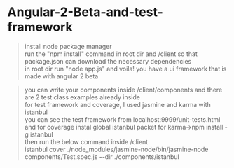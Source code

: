 # Angular-2-Beta-and-test-framework

>install node package manager   
>run the "npm install" command in root dir and /client so that package.json can download the necessary dependencies   
>in root dir run "node app.js" and voila! you have a ui framework that is made with angular 2 beta    

>you can write your components inside /client/components and there are 2 test class examples already inside    
>for test framework and coverage, I used jasmine and karma with istanbul      
>you can see the test framework from localhost:9999/unit-tests.html     
>and for coverage instal global istanbul packet for karma->npm install -g istanbul     
>then run the below command inside /client    
>istanbul cover ./node_modules/jasmine-node/bin/jasmine-node components/Test.spec.js --dir ./components/istanbul    
